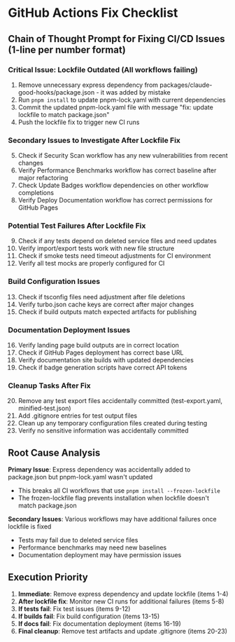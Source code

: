 # GitHub Actions Fix Checklist

## Chain of Thought Prompt for Fixing CI/CD Issues (1-line per number format)

### Critical Issue: Lockfile Outdated (All workflows failing)

1. Remove unnecessary express dependency from packages/claude-good-hooks/package.json - it was added by mistake
2. Run `pnpm install` to update pnpm-lock.yaml with current dependencies
3. Commit the updated pnpm-lock.yaml file with message "fix: update lockfile to match package.json"
4. Push the lockfile fix to trigger new CI runs

### Secondary Issues to Investigate After Lockfile Fix

5. Check if Security Scan workflow has any new vulnerabilities from recent changes
6. Verify Performance Benchmarks workflow has correct baseline after major refactoring
7. Check Update Badges workflow dependencies on other workflow completions
8. Verify Deploy Documentation workflow has correct permissions for GitHub Pages

### Potential Test Failures After Lockfile Fix

9. Check if any tests depend on deleted service files and need updates
10. Verify import/export tests work with new file structure
11. Check if smoke tests need timeout adjustments for CI environment
12. Verify all test mocks are properly configured for CI

### Build Configuration Issues

13. Check if tsconfig files need adjustment after file deletions
14. Verify turbo.json cache keys are correct after major changes
15. Check if build outputs match expected artifacts for publishing

### Documentation Deployment Issues

16. Verify landing page build outputs are in correct location
17. Check if GitHub Pages deployment has correct base URL
18. Verify documentation site builds with updated dependencies
19. Check if badge generation scripts have correct API tokens

### Cleanup Tasks After Fix

20. Remove any test export files accidentally committed (test-export.yaml, minified-test.json)
21. Add .gitignore entries for test output files
22. Clean up any temporary configuration files created during testing
23. Verify no sensitive information was accidentally committed

## Root Cause Analysis

**Primary Issue**: Express dependency was accidentally added to package.json but pnpm-lock.yaml wasn't updated
- This breaks all CI workflows that use `pnpm install --frozen-lockfile`
- The frozen-lockfile flag prevents installation when lockfile doesn't match package.json

**Secondary Issues**: Various workflows may have additional failures once lockfile is fixed
- Tests may fail due to deleted service files
- Performance benchmarks may need new baselines
- Documentation deployment may have permission issues

## Execution Priority

1. **Immediate**: Remove express dependency and update lockfile (items 1-4)
2. **After lockfile fix**: Monitor new CI runs for additional failures (items 5-8)
3. **If tests fail**: Fix test issues (items 9-12)
4. **If builds fail**: Fix build configuration (items 13-15)
5. **If docs fail**: Fix documentation deployment (items 16-19)
6. **Final cleanup**: Remove test artifacts and update .gitignore (items 20-23)